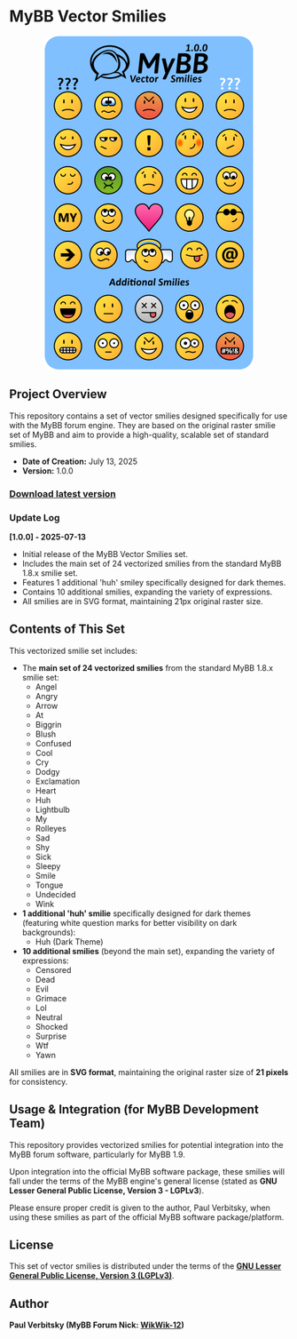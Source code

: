 # MyBB Vector Smilies

<p align="center">
  <img src="mybb-vector-smilies.png" alt="MyBB Vector Smilies Preview">
</p>

## Project Overview

This repository contains a set of vector smilies designed specifically for use with the MyBB forum engine. They are based on the original raster smilie set of MyBB and aim to provide a high-quality, scalable set of standard smilies.

* **Date of Creation:** July 13, 2025
* **Version:** 1.0.0

### [Download latest version](https://github.com/Paul-Verbitsky/MyBB-Vector-Smilies/releases)

### Update Log

**[1.0.0] - 2025-07-13**
- Initial release of the MyBB Vector Smilies set.
- Includes the main set of 24 vectorized smilies from the standard MyBB 1.8.x smilie set.
- Features 1 additional 'huh' smiley specifically designed for dark themes.
- Contains 10 additional smilies, expanding the variety of expressions.
- All smilies are in SVG format, maintaining 21px original raster size.

## Contents of This Set

This vectorized smilie set includes:
* The **main set of 24 vectorized smilies** from the standard MyBB 1.8.x smilie set:
    * Angel
    * Angry
    * Arrow
    * At
    * Biggrin
    * Blush
    * Confused
    * Cool
    * Cry
    * Dodgy
    * Exclamation
    * Heart
    * Huh
    * Lightbulb
    * My
    * Rolleyes
    * Sad
    * Shy
    * Sick
    * Sleepy
    * Smile
    * Tongue
    * Undecided
    * Wink
* **1 additional 'huh' smilie** specifically designed for dark themes (featuring white question marks for better visibility on dark backgrounds):
    * Huh (Dark Theme)
* **10 additional smilies** (beyond the main set), expanding the variety of expressions:
    * Censored
    * Dead
    * Evil
    * Grimace
    * Lol
    * Neutral
    * Shocked
    * Surprise
    * Wtf
    * Yawn

All smilies are in **SVG format**, maintaining the original raster size of **21 pixels** for consistency.

## Usage & Integration (for MyBB Development Team)

This repository provides vectorized smilies for potential integration into the MyBB forum software, particularly for MyBB 1.9.

Upon integration into the official MyBB software package, these smilies will fall under the terms of the MyBB engine's general license (stated as **GNU Lesser General Public License, Version 3 - LGPLv3**).

Please ensure proper credit is given to the author, Paul Verbitsky, when using these smilies as part of the official MyBB software package/platform.

## License

This set of vector smilies is distributed under the terms of the **[GNU Lesser General Public License, Version 3 (LGPLv3)](https://www.gnu.org/licenses/lgpl-3.0.html)**.

## Author

**Paul Verbitsky (MyBB Forum Nick: [WikWik-12](https://community.mybb.com/user-157539.html))**
